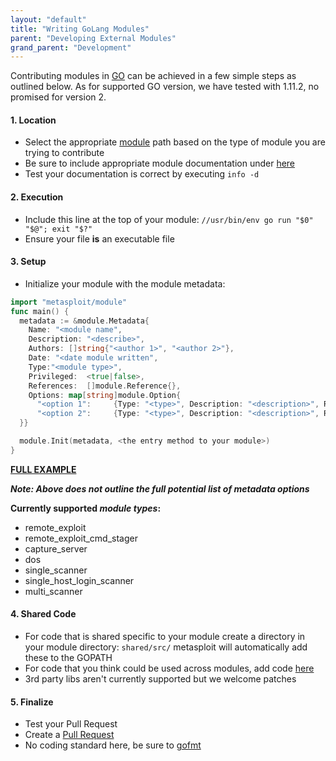 ```yaml
---
layout: "default"
title: "Writing GoLang Modules"
parent: "Developing External Modules"
grand_parent: "Development"
---
```


Contributing modules in [GO](https://golang.org/) can be achieved in a few simple steps as outlined below.  As for supported GO version, we have tested with 1.11.2, no promised for version 2.

#### 1. Location
* Select the appropriate [module](https://github.com/rapid7/metasploit-framework/tree/master/modules) path based on the type of module you are trying to contribute
* Be sure to include appropriate module documentation under [here](https://github.com/rapid7/metasploit-framework/tree/master/documentation/modules)
* Test your documentation is correct by executing `info -d`


#### 2. Execution
* Include this line at the top of your module: `//usr/bin/env go run "$0" "$@"; exit "$?"`
* Ensure your file **is** an executable file


#### 3. Setup
* Initialize your module with the module metadata:
```go
import "metasploit/module"
func main() {
  metadata := &module.Metadata{
    Name: "<module name",
    Description: "<describe>",
    Authors: []string{"<author 1>", "<author 2>"},
    Date: "<date module written",
    Type:"<module type>",
    Privileged:  <true|false>,
    References:  []module.Reference{},
    Options: map[string]module.Option{	
      "<option 1":     {Type: "<type>", Description: "<description>", Required: <true|false>, Default: "<default>"},		
      "<option 2":     {Type: "<type>", Description: "<description>", Required: <true|false>, Default: "<default>"},
  }}

  module.Init(metadata, <the entry method to your module>)
}
```

**[FULL EXAMPLE](https://github.com/rapid7/metasploit-framework/blob/master/modules/auxiliary/scanner/msmail/exchange_enum.go)**

**_Note: Above does not outline the full potential list of metadata options_**

**Currently supported _module types_:**
* remote_exploit
* remote_exploit_cmd_stager
* capture_server
* dos
* single_scanner
* single_host_login_scanner
* multi_scanner

#### 4. Shared Code
* For code that is shared specific to your module create a directory in your module directory:
`shared/src/` metasploit will automatically add these to the GOPATH
* For code that you think could be used across modules, add code [here](https://github.com/rapid7/metasploit-framework/tree/master/lib/msf/core/modules/external/go/src/metasploit)
* 3rd party libs aren't currently supported but we welcome patches

#### 5. Finalize
* Test your Pull Request
* Create a [Pull Request](https://github.com/rapid7/metasploit-framework/blob/master/CONTRIBUTING.md#pull-requests)
* No coding standard here, be sure to [gofmt](https://blog.golang.org/go-fmt-your-code)
